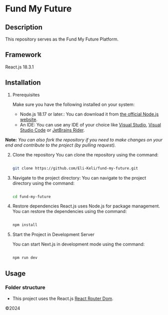 # Fund My Future

## Description

This repository serves as the Fund My Future Platform.

## Framework

React.js 18.3.1

## Installation

1. Prerequisites

   Make sure you have the following installed on your system:

   - Node.js 18.17 or later.: You can download it from [the official Node.js website](https://nodejs.org/en).
   - An IDE: You can use any IDE of your choice like [Visual Studio](https://visualstudio.microsoft.com/), [Visual Studio Code](https://code.visualstudio.com/) or [JetBrains Rider](https://www.jetbrains.com/rider/).

**Note:** *You can also fork the repository if you need to make changes on your end and contribute to the project (by pulling request).*

2. Clone the repository
   You can clone the repository using the command:

   ```bash

   git clone https://github.com/Eli-Keli/fund-my-future.git

   ```

3. Navigate to the project directory:
   You can navigate to the project directory using the command:

   ```bash

   cd fund-my-future

   ```

3. Restore dependencies
   React.js uses Node.js for package management. You can restore the dependencies using the command:

   ```bash

   npm install

   ```

4. Start the Project in Development Server

   You can start Next.js in development mode using the command:

   ```bash

   npm run dev

   ```

## Usage

### Folder structure

- This project uses the React.js [React Router Dom](https://reactrouter.com/en/main).

&copy;2024

